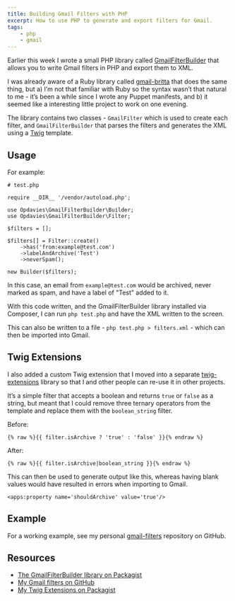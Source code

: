 ```yaml
---
title: Building Gmail Filters with PHP
excerpt: How to use PHP to generate and export filters for Gmail.
tags:
    - php
    - gmail
---
```

Earlier this week I wrote a small PHP library called [GmailFilterBuilder][0] that allows you to write Gmail filters in PHP and export them to XML.

I was already aware of a Ruby library called [gmail-britta][1] that does the same thing, but a) I’m not that familiar with Ruby so the syntax wasn’t that natural to me - it’s been a while since I wrote any Puppet manifests, and b) it seemed like a interesting little project to work on one evening.

The library contains two classes - `GmailFilter` which is used to create each filter, and `GmailFilterBuilder` that parses the filters and generates the XML using a [Twig][2] template.

## Usage

For example:

```language-php
# test.php

require __DIR__ '/vendor/autoload.php';

use Opdavies\GmailFilterBuilder\Builder;
use Opdavies\GmailFilterBuilder\Filter;

$filters = [];

$filters[] = Filter::create()
    ->has('from:example@test.com')
    ->labelAndArchive('Test')
    ->neverSpam();

new Builder($filters);
```

In this case, an email from `example@test.com` would be archived, never marked as spam, and have a label of "Test" added to it.

With this code written, and the GmailFilterBuilder library installed via Composer, I can run `php test.php` and have the XML written to the screen.

This can also be written to a file - `php test.php > filters.xml` - which can then be imported into Gmail.

## Twig Extensions

I also added a custom Twig extension that I moved into a separate [twig-extensions][5] library so that I and other people can re-use it in other projects.

It’s a simple filter that accepts a boolean and returns `true` or `false` as a string, but meant that I could remove three ternary operators from the template and replace them with the `boolean_string` filter.

Before:

```language-twig
{% raw %}{{ filter.isArchive ? 'true' : 'false' }}{% endraw %}
```

After:

```language-twig
{% raw %}{{ filter.isArchive|boolean_string }}{% endraw %}
```

This can then be used to generate output like this, whereas having blank values would have resulted in errors when importing to Gmail.

```language-xml
<apps:property name='shouldArchive' value='true'/>
```

## Example

For a working example, see my personal [gmail-filters][3] repository on GitHub.

## Resources

* [The GmailFilterBuilder library on Packagist][4]
* [My Gmail filters on GitHub][3]
* [My Twig Extensions on Packagist][5]

[0]: https://github.com/opdavies/gmail-filter-builder
[1]: https://github.com/antifuchs/gmail-britta
[2]: http://twig.sensiolabs.org
[3]: https://github.com/opdavies/gmail-filters
[4]: https://packagist.org/packages/opdavies/gmail-filter-builder
[5]: https://packagist.org/packages/opdavies/twig-extensions
